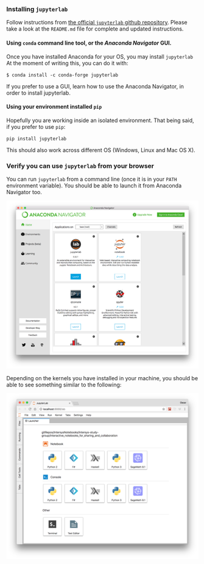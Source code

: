 ### Installing `jupyterlab`

Follow instructions from [the official `jupyterlab` github repository](https://github.com/jupyterlab/jupyterlab). Please take a look at the `README.md` file for complete and updated instructions.

#### Using `conda` command line tool, or the *Anaconda Navigator* GUI.

Once you have installed Anaconda for your OS, you may install `jupyterlab`  At the moment of writing this, you can do it with: 

```
$ conda install -c conda-forge jupyterlab
```

If you prefer to use a GUI, learn how to use the Anaconda Navigator, in order to install jupyterlab.

#### Using your environment installed `pip`

Hopefully you are working inside an isolated environment. That being said, if you prefer to use `pip`:

```
pip install jupyterlab
```

This should also work across different OS (Windows, Linux and Mac OS X).

### Verify you can use `jupyterlab` from your browser

You can run `jupyterlab` from a command line (once it is in your `PATH` environment variable). You should be able to launch it from Anaconda Navigator too.

![Launch `jupyterlab` from *Anaconda Navigator*](Launch-jupyterlab-from-Anaconda-Navigator.png)

Depending on the kernels you have installed in your machine, you should be able to see something similar to the following:

![Jupyterlab Launcher Page with several kernels installed](jupyterlab-launcher-page.png)